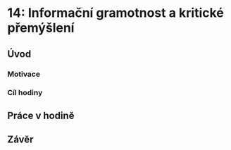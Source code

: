 # 14: Informační gramotnost a kritické přemýšlení

## Úvod

### Motivace

### Cíl hodiny

## Práce v hodině

## Závěr
